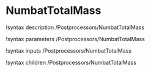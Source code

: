 # NumbatTotalMass
!syntax description /Postprocessors/NumbatTotalMass

!syntax parameters /Postprocessors/NumbatTotalMass

!syntax inputs /Postprocessors/NumbatTotalMass

!syntax children /Postprocessors/NumbatTotalMass
